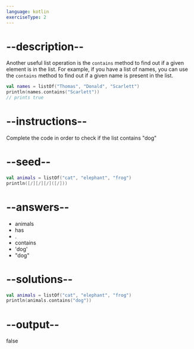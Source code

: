 ```yaml
---
language: kotlin
exerciseType: 2
---
```


# --description--

Another useful list operation is the `contains` method to find out if a given element is in the list.
For example, if you have a list of names, you can use the `contains` method to find out if a given name is present in the list.
```kotlin
val names = listOf("Thomas", "Donald", "Scarlett")
println(names.contains("Scarlett"))
// prints true
```

# --instructions--

Complete the code in order to check if the list contains "dog"

# --seed--

```kotlin
val animals = listOf("cat", "elephant", "frog")
println([/][/][/]([/]))
```

# --answers--

- animals
- has
- .
- contains
- 'dog'
- "dog"

# --solutions--

```kotlin
val animals = listOf("cat", "elephant", "frog")
println(animals.contains("dog"))
```

# --output--

false
